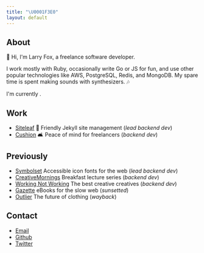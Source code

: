 ```yaml
---
title: "\U0001F3E0"
layout: default
---
```


## About

👋 Hi, I'm Larry Fox, a freelance software developer.

I work mostly with Ruby, occasionally write Go or JS for fun, and use other popular technologies like AWS, PostgreSQL, Redis, and MongoDB. My spare time is spent making sounds with synthesizers. 🎶

I'm currently <span data-availability-badge></span>.

## Work

- [Siteleaf](http://siteleaf.com) 🍃 Friendly Jekyll site management (_lead backend dev_)
- [Cushion](http://cushionapp.com) 🛋 Peace of mind for freelancers (_backend dev_)

## Previously

- [Symbolset](http://symbolset.com) Accessible icon fonts for the web (_lead backend dev_)
- [CreativeMornings](http://creativemornings.com) Breakfast lecture series (_backend dev_)
- [Working Not Working](http://workingnotworking.com) The best creative creatives (_backend dev_)
- [Gazette](http://gazette.io) eBooks for the slow web (_sunsetted_)
- [Outlier](http://outlier.cc) The future of clothing (_wayback_)

## Contact

- [Email](mailto:l@rryfox.us)
- [Github](https://github.com/larryfox)
- [Twitter](https://twitter.com/larrythefox)